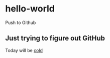 # hello-world
Push to Github
## Just trying to figure out **GitHub**
Today will be [cold](https://www.weather.com)
